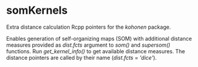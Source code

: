 # somKernels
Extra distance calculation Rcpp pointers for the _kohonen_ package.

Enables generation of self-organizing maps (SOM) with additional distance measures provided as _dist.fcts_ argument to _som()_ and _supersom()_ functions. Run _get_kernel_info()_ to get available distance measures. The distance pointers are called by their name (_dist.fcts_ = _'dice'_).
